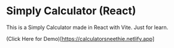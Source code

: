 # Simply Calculator (React)

This is a Simply Calculator made in React with Vite. Just for learn.

(Click Here for Demo)[https://calculatorsneethie.netlify.app]
